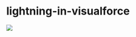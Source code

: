 # lightning-in-visualforce
<img src="http://f.st-hatena.com/images/fotolife/t/tyoshikawa1106/20151206/20151206211558.png" />
